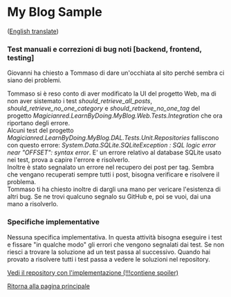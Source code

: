 # My Blog Sample
([English translate](TestingAndBugFixing.md))  

### Test manuali e correzioni di bug noti [backend, frontend, testing]

Giovanni ha chiesto a Tommaso di dare un'occhiata al sito perché sembra ci siano dei problemi.  

Tommaso si è reso conto di aver modificato la UI del progetto Web, ma di non aver sistemato i test *should_retrieve_all_posts*, *should_retrieve_no_one_category* e *should_retrieve_no_one_tag* del progetto *Magicianred.LearnByDoing.MyBlog.Web.Tests.Integration* che ora riportano degli errore.  
Alcuni test del progetto *Magicianred.LearnByDoing.MyBlog.DAL.Tests.Unit.Repositories* falliscono con questo errore: *System.Data.SQLite.SQLiteException : SQL logic error near "OFFSET": syntax error*. E' un errore relativo al database SQLite usato nei test, prova a capire l'errore e risolverlo.  
Inoltre è stato segnalato un errore nel recupero dei post per tag. Sembra che vengano recuperati sempre tutti i post, bisogna verificare e risolvere il problema.  
Tommaso ti ha chiesto inoltre di dargli una mano per vericare l'esistenza di altri bug. Se ne trovi qualcuno segnalo su GitHub e, poi se vuoi, dai una mano a risolverlo.  

### Specifiche implementative

Nessuna specifica implementativa. In questa attività bisogna eseguire i test e fissare "in qualche modo" gli errori che vengono segnalati dai test. Se non riesci a trovare la soluzione ad un test passa al successivo. Quando hai provato a risolvere tutti i test passa a vedere le soluzioni nel repository.  

[Vedi il repository con l'implementazione (!!!contiene spoiler)](https://github.com/Magicianred/my-blog-sample/tree/pathFromV1toV2/step05/bug-fixing)  


[Ritorna alla pagina principale](../README_IT.md)  
